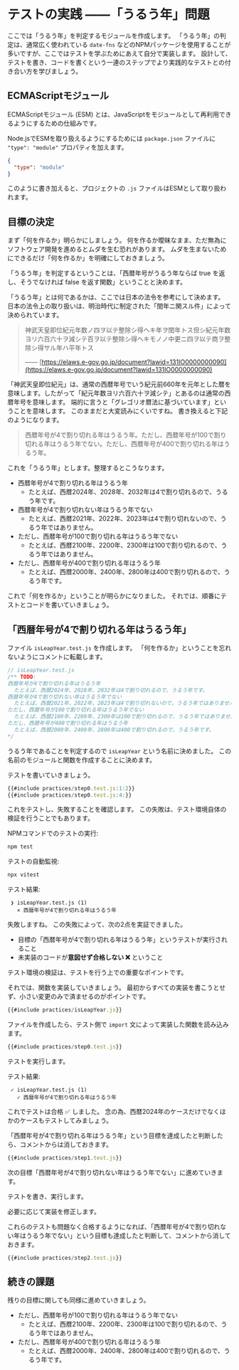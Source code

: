 # テストの実践 ――「うるう年」問題

ここでは「うるう年」を判定するモジュールを作成します。
「うるう年」の判定は、通常広く使われている `date-fns` などのNPMパッケージを使用することが多いですが、ここではテストを学ぶためにあえて自分で実装します。
設計して、テストを書き、コードを書くという一連のステップでより実践的なテストとの付き合い方を学びましょう。

## ECMAScriptモジュール

ECMAScriptモジュール (ESM) とは、JavaScriptをモジュールとして再利用できるようにするための仕組みです。

Node.jsでESMを取り扱えるようにするためには `package.json` ファイルに `"type": "module"` プロパティを加えます。

```json
{
  "type": "module"
}
```

このように書き加えると、プロジェクトの `.js` ファイルはESMとして取り扱われます。

## 目標の決定

まず「何を作るか」明らかにしましょう。
何を作るか曖昧なまま、ただ無為にソフトウェア開発を進めるとムダを生む恐れがあります。
ムダを生まないためにできるだけ「何を作るか」を明確にしておきましょう。

「うるう年」を判定するということは、「西暦年号がうるう年ならば true を返し、そうでなければ false を返す関数」ということと決めます。

「うるう年」とは何であるかは、ここでは日本の法令を参考にして決めます。
日本の法令上の取り扱いは、明治時代に制定された「閏年ニ関スル件」によって決められています。

> 神武天皇即位紀元年数ノ四ヲ以テ整除シ得ヘキ年ヲ閏年トス但シ紀元年数ヨリ六百六十ヲ減シテ百ヲ以テ整除シ得ヘキモノノ中更ニ四ヲ以テ商ヲ整除シ得サル年ハ平年トス
>
> ―― [https://elaws.e-gov.go.jp/document?lawid=131IO0000000090](https://elaws.e-gov.go.jp/document?lawid=131IO0000000090)

「神武天皇即位紀元」は、通常の西暦年号でいう紀元前660年を元年とした暦を意味します。したがって「紀元年数ヨリ六百六十ヲ減シテ」とあるのは通常の西暦年号を意味します。
端的に言うと「グレゴリオ暦法に基づいています」ということを意味します。
このままだと大変読みにくいですね。
書き換えると下記のようになります。

> 西暦年号が4で割り切れる年はうるう年。ただし、西暦年号が100で割り切れる年はうるう年でない。ただし、西暦年号が400で割り切れる年はうるう年。

これを「うるう年」とします。整理するとこうなります。

- 西暦年号が4で割り切れる年はうるう年
  - たとえば、西暦2024年、2028年、2032年は4で割り切れるので、うるう年です。
- 西暦年号が4で割り切れない年はうるう年でない
  - たとえば、西暦2021年、2022年、2023年は4で割り切れないので、うるう年ではありません。
- ただし、西暦年号が100で割り切れる年はうるう年でない
  - たとえば、西暦2100年、2200年、2300年は100で割り切れるので、うるう年ではありません。
- ただし、西暦年号が400で割り切れる年はうるう年
  - たとえば、西暦2000年、2400年、2800年は400で割り切れるので、うるう年です。

これで「何を作るか」ということが明らかになりました。
それでは、順番にテストとコードを書いていきましょう。

## 「西暦年号が4で割り切れる年はうるう年」

ファイル `isLeapYear.test.js` を作成します。
「何を作るか」ということを忘れないようにコメントに転載します。

```js
// isLeapYear.test.js
/** TODO:
西暦年号が4で割り切れる年はうるう年
  たとえば、西暦2024年、2028年、2032年は4で割り切れるので、うるう年です。
西暦年号が4で割り切れない年はうるう年でない
  たとえば、西暦2021年、2022年、2023年は4で割り切れないので、うるう年ではありません。
ただし、西暦年号が100で割り切れる年はうるう年でない
  たとえば、西暦2100年、2200年、2300年は100で割り切れるので、うるう年ではありません。
ただし、西暦年号が400で割り切れる年はうるう年
  たとえば、西暦2000年、2400年、2800年は400で割り切れるので、うるう年です。
*/
```

うるう年であることを判定するので `isLeapYear` という名前に決めました。
この名前のモジュールと関数を作成することに決めます。

テストを書いていきましょう。

```js
{{#include practices/step0.test.js:1:2}}
{{#include practices/step0.test.js:4:}}
```

これをテストし、失敗することを確認します。
この失敗は、テスト環境自体の検証を行うことでもあります。

NPMコマンドでのテストの実行:

```bash
npm test
```

テストの自動監視:

```bash
npx vitest
```

テスト結果:

```console
 ❯ isLeapYear.test.js (1)
   × 西暦年号が4で割り切れる年はうるう年
```

失敗しますね。
この失敗によって、次の2点を実証できました。

- 目標の「西暦年号が4で割り切れる年はうるう年」というテストが実行されること
- 未実装のコードが**意図せず合格しない ❌** ということ

テスト環境の検証は、テストを行う上での重要なポイントです。

それでは、関数を実装していきましょう。
最初からすべての実装を書こうとせず、小さい変更のみで済ませるのがポイントです。

```js
{{#include practices/isLeapYear.js}}
```

ファイルを作成したら、テスト側で `import` 文によって実装した関数を読み込みます。

```js
{{#include practices/step0.test.js}}
```

テストを実行します。

テスト結果:

```console
 ✓ isLeapYear.test.js (1)
   ✓ 西暦年号が4で割り切れる年はうるう年
```

これでテストは合格 ✅ しました。
念の為、西暦2024年のケースだけでなくほかのケースもテストしてみましょう。

「西暦年号が4で割り切れる年はうるう年」という目標を達成したと判断したら、コメントからは消しておきます。

```js
{{#include practices/step1.test.js}}
```

次の目標「西暦年号が4で割り切れない年はうるう年でない」に進めていきます。

テストを書き、実行します。

必要に応じて実装を修正します。

これらのテストも問題なく合格するようになれば、「西暦年号が4で割り切れない年はうるう年でない」という目標も達成したと判断して、コメントから消しておきます。

```js
{{#include practices/step2.test.js}}
```

## 続きの課題

残りの目標に関しても同様に進めていきましょう。

- ただし、西暦年号が100で割り切れる年はうるう年でない
  - たとえば、西暦2100年、2200年、2300年は100で割り切れるので、うるう年ではありません。
- ただし、西暦年号が400で割り切れる年はうるう年
  - たとえば、西暦2000年、2400年、2800年は400で割り切れるので、うるう年です。
